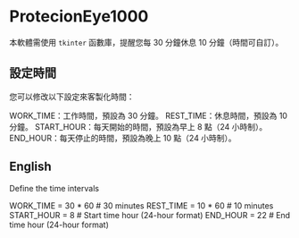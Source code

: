 # ProtecionEye1000

本軟體需使用 `tkinter` 函數庫，提醒您每 30 分鐘休息 10 分鐘（時間可自訂）。

## 設定時間

您可以修改以下設定來客製化時間：

WORK_TIME：工作時間，預設為 30 分鐘。
REST_TIME：休息時間，預設為 10 分鐘。
START_HOUR：每天開始的時間，預設為早上 8 點（24 小時制）。
END_HOUR：每天停止的時間，預設為晚上 10 點（24 小時制）。



## English

Define the time intervals

WORK_TIME = 30 * 60  # 30 minutes
REST_TIME = 10 * 60  # 10 minutes
START_HOUR = 8      # Start time hour (24-hour format)
END_HOUR = 22       # End time hour (24-hour format)
